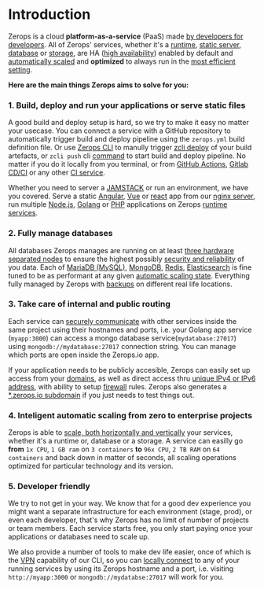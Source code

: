 # Introduction

Zerops is a cloud **platform-as-a-service** (PaaS) made [by developers for developers](/documents/overview/made-for-developers). All of Zerops' services, whether it's a [runtime](), [static server](), [database]() or [storage](), are HA ([high availability]()) enabled by default and [automatically scaled]() and **optimized** to always run in the [most efficient setting]().

**Here are the main things Zerops aims to solve for you:**

### 1. Build, deploy and run your applications or serve static files

A good build and deploy setup is hard, so we try to make it easy no matter your usecase. You can connect a service with a GitHub repository to automatically trigger build and deploy pipeline using the `zerops.yml` build definition file. Or use [Zerops CLI]() to manully trigger [zcli deploy]() of your build artefacts, or `zcli push` cli [command]() to start build and deploy pipeline. No matter if you do it locally from you terminal, or from [GitHub Actions](), [Gitlab CD/CI]() or any other [CI service]().

Whether you need to server a [JAMSTACK]() or run an environment, we have you covered. Serve a static [Angular](), [Vue]() or [react]() app from our [nginx server](), run multiple [Node.js](), [Golang]() or [PHP]() applications on Zerops [runtime services]().


### 2. Fully manage databases

All databases Zerops manages are running on at least [three hardware separated nodes]() to ensure the highest possibly [security and reliability]() of you data. Each of [MariaDB (MySQL)](), [MongoDB](), [Redis](), [Elasticsearch]() is fine tuned to be as performant at any given [automatic scaling state](). Everything fully managed by Zerops with [backups]() on different real life locations.


### 3. Take care of internal and public routing

Each service can [securely communicate]() with other services inside the same project using their hostnames and ports, i.e. your Golang app service (`myapp:3000`) can access a mongo database service(`mydatabase:27017`) using `mongodb://mydatabase:27017` connection string. You can manage which ports are open inside the Zerops.io app.

If your application needs to be publicly accesible, Zerops can easily set up access from your [domains](), as well as direct access thru [unique IPv4 or IPv6 address](), with ability to setup [firewall]() rules. Zerops also generates a [*.zerops.io subdomain]() if you just needs to test things out.


### 4. Inteligent automatic scaling from zero to enterprise projects

Zerops is able to [scale, both horizontally and vertically]() your services, whether it's a runtime or, database or a storage. A service can easilly go **from** `1x CPU`, `1 GB ram` on `3 containers` **to** `96x CPU`, `2 TB RAM` on `64 containers` and back down in matter of seconds, all scaling operations optimized for particular technology and its version.


### 5. Developer friendly

We try to not get in your way. We know that for a good dev experience you might want a separate infrastructure for each environment (stage, prod), or even each developer, that's why Zerops has no limit of number of projects or team members. Each service starts free, you only start paying once your applications or databases need to scale up.

We also provide a number of tools to make dev life easier, once of which is the [VPN]() capability of our CLI, so you can [locally connect]() to any of your running services by using its Zerops hostname and a port, i.e. visiting `http://myapp:3000` or `mongodb://mydatabse:27017` will work for you.
